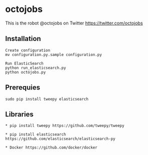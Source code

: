 octojobs
========

This is the robot @octojobs on Twitter
https://twitter.com/octojobs

Installation
------------
    Create configuration
    mv configuration.py.sample configuration.py

    Run ElasticSearch
    python run_elasticsearch.py
    python octojobs.py

Prerequies
----------
    sudo pip install tweepy elasticsearch

Libraries
---------
    * pip install tweepy https://github.com/tweepy/tweepy

    * pip install elasticsearch https://github.com/elasticsearch/elasticsearch-py

    * Docker https://github.com/docker/docker
